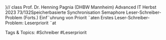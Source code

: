 }// class
Prof. Dr. Henning Pagnia (DHBW Mannheim) Advanced IT Herbst 2023 73/132Speicherbasierte Synchronisation Semaphore
Leser-Schreiber-Problem (Forts.)
Einf¨uhrung von Priorit ¨aten
Erstes Leser-Schreiber-Problem: Leserpriorit ¨at

   Tags & Topics:
   #Schreiber
   #Leserpriorit